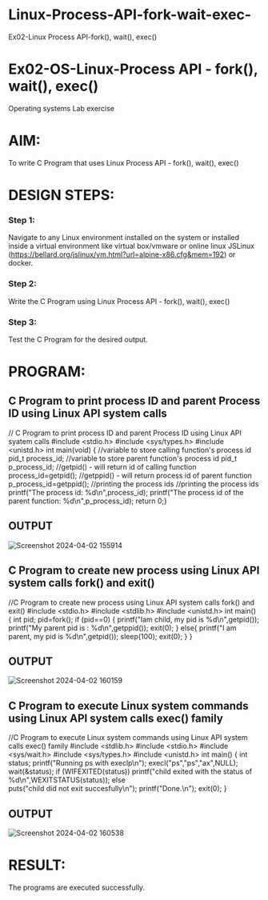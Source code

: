 # Linux-Process-API-fork-wait-exec-
Ex02-Linux Process API-fork(), wait(), exec()
# Ex02-OS-Linux-Process API - fork(), wait(), exec()
Operating systems Lab exercise


# AIM:
To write C Program that uses Linux Process API - fork(), wait(), exec()

# DESIGN STEPS:

### Step 1:

Navigate to any Linux environment installed on the system or installed inside a virtual environment like virtual box/vmware or online linux JSLinux (https://bellard.org/jslinux/vm.html?url=alpine-x86.cfg&mem=192) or docker.

### Step 2:

Write the C Program using Linux Process API - fork(), wait(), exec()

### Step 3:

Test the C Program for the desired output. 

# PROGRAM:

## C Program to print process ID and parent Process ID using Linux API system calls
// C Program to print process ID and parent Process ID using Linux API syatem calls
#include <stdio.h>
#include <sys/types.h>
#include <unistd.h>
int main(void)
{	//variable to store calling function's process id
	pid_t process_id;
	//variable to store parent function's process id
	pid_t p_process_id;
	//getpid() - will return id of calling function
	process_id=getpid();
	//getppid() - will return process id of parent function
	p_process_id=getppid();
	//printing the process ids
//printing the process ids
	printf("The process id: %d\n",process_id);
	printf("The process id of the parent function: %d\n",p_process_id);
	return 0;}

## OUTPUT
![Screenshot 2024-04-02 155914](https://github.com/Saranyaaav/Linux-Process-API-fork-wait-exec/assets/144870813/5b7dd0ec-9280-4e2b-b567-6837d674ba08)

## C Program to create new process using Linux API system calls fork() and exit()
//C Program to create new process using Linux API system calls fork() and exit()
#include <stdio.h>
#include <stdlib.h>
#include <unistd.h>
int main()
{
    int pid;
    pid=fork();
    if (pid==0)
    {
        printf("Iam child, my pid is %d\n",getpid());
        printf("My parent pid is : %d\n",getppid());
        exit(0);
    }
    else{
        printf("I am parent, my pid is %d\n",getpid());
        sleep(100);
        exit(0);
    }
}

## OUTPUT
![Screenshot 2024-04-02 160159](https://github.com/Saranyaaav/Linux-Process-API-fork-wait-exec/assets/144870813/236e1aaf-da59-4107-ad61-6eae3b74540c)

## C Program to execute Linux system commands using Linux API system calls exec() family
//C Program to execute Linux system commands using Linux API system calls exec() family
#include <stdlib.h>
#include <stdio.h>
#include <sys/wait.h>
#include <sys/types.h>
#include <unistd.h>
int main()
{
    int status;
    printf("Running ps with execlp\n");
    execl("ps","ps","ax",NULL);
    wait(&status);
    if (WIFEXITED(status))
        printf("child exited with the status of %d\n",WEXITSTATUS(status));
    else    
        puts("child did not exit succesfully\n");
    printf("Done.\n");
    exit(0);
}

## OUTPUT
![Screenshot 2024-04-02 160538](https://github.com/Saranyaaav/Linux-Process-API-fork-wait-exec/assets/144870813/2feed1dc-f374-4c54-8ad8-21b6a89b0023)

# RESULT:
The programs are executed successfully.
